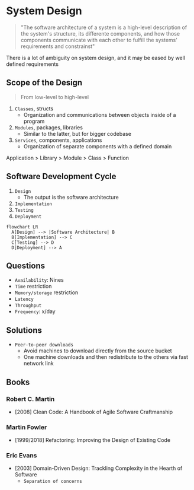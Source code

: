 # System Design

> "The software architecture of a system is a high-level description of the system's structure, its differente components, and how those components communicate with each other to fulfill the systems' requirements and constrainst"

There is a lot of ambiguity on system design, and it may be eased by well defined requirements

## Scope of the Design

> From low-level to high-level

1. `Classes`, structs
    - Organization and communications between objects inside of a program
1. `Modules`, packages, libraries
    - Similar to the latter, but for bigger codebase
1. `Services`, components, applications
    - Organization of separate components with a defined domain

Application > Library > Module > Class > Function

## Software Development Cycle

1. `Design`
    - The output is the software architecture
1. `Implementation`
1. `Testing`
1. `Deployment`

```mermaid
flowchart LR
  A[Design] --> |Software Architecture| B
  B[Implementation] --> C
  C[Testing] --> D
  D[Deployment] --> A
```

## Questions

- `Availability`: Nines
- `Time` restriction
- `Memory/storage` restriction
- `Latency`
- `Throughput`
- `Frequency`: x/day

## Solutions

- `Peer-to-peer downloads`
  - Avoid machines to download directly from the source bucket
  - One machine downloads and then redistribute to the others via fast network link

## Books

### Robert C. Martin

- [2008] Clean Code: A Handbook of Agile Software Craftmanship

### Martin Fowler

- [1999/2018] Refactoring: Improving the Design of Existing Code

### Eric Evans

- [2003] Domain-Driven Design: Trackling Complexity in the Hearth of Software
  - `Separation of concerns`
